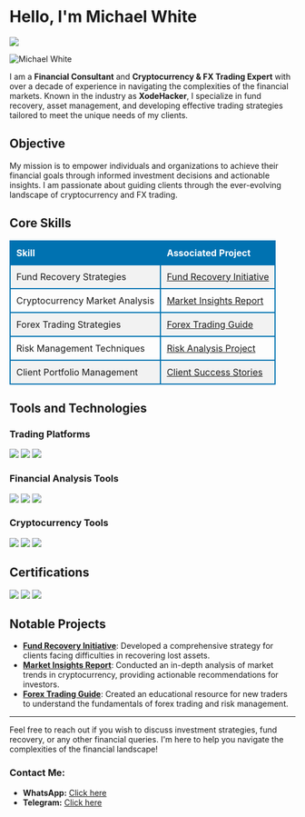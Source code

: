 # Hello, I'm Michael White
<a href="https://linkedin.com/in/michael-white-crypto"><img src="https://img.shields.io/badge/-LinkedIn-0072b1?&style=for-the-badge&logo=linkedin&logoColor=white" /></a>

![Michael White](https://path/to/your/image.jpg)

I am a **Financial Consultant** and **Cryptocurrency & FX Trading Expert** with over a decade of experience in navigating the complexities of the financial markets. Known in the industry as **XodeHacker**, I specialize in fund recovery, asset management, and developing effective trading strategies tailored to meet the unique needs of my clients.

## Objective
My mission is to empower individuals and organizations to achieve their financial goals through informed investment decisions and actionable insights. I am passionate about guiding clients through the ever-evolving landscape of cryptocurrency and FX trading.

## Core Skills
<style>
    table {
        width: 100%;
        border-collapse: collapse;
        margin-bottom: 20px;
    }
    th, td {
        border: 2px solid #0072b1;
        padding: 10px;
        text-align: left;
    }
    th {
        background-color: #0072b1;
        color: white;
    }
    tr:nth-child(even) {
        background-color: #f2f2f2;
    }
</style>

<table>
    <tr>
        <th>Skill</th>
        <th>Associated Project</th>
    </tr>
    <tr>
        <td>Fund Recovery Strategies</td>
        <td><a href="https://google.com">Fund Recovery Initiative</a></td>
    </tr>
    <tr>
        <td>Cryptocurrency Market Analysis</td>
        <td><a href="https://google.com">Market Insights Report</a></td>
    </tr>
    <tr>
        <td>Forex Trading Strategies</td>
        <td><a href="https://google.com">Forex Trading Guide</a></td>
    </tr>
    <tr>
        <td>Risk Management Techniques</td>
        <td><a href="https://google.com">Risk Analysis Project</a></td>
    </tr>
    <tr>
        <td>Client Portfolio Management</td>
        <td><a href="https://google.com">Client Success Stories</a></td>
    </tr>
</table>

## Tools and Technologies
### Trading Platforms
<div>
    <img src="https://img.shields.io/badge/-MetaTrader_4-00A1F1?&style=for-the-badge&logo=MetaTrader&logoColor=white" />
    <img src="https://img.shields.io/badge/-TradingView-2B5E9B?&style=for-the-badge&logo=TradingView&logoColor=white" />
    <img src="https://img.shields.io/badge/-Binance-000000?&style=for-the-badge&logo=Binance&logoColor=white" />
</div>

### Financial Analysis Tools
<div>
    <img src="https://img.shields.io/badge/-Microsoft_Excel-217346?&style=for-the-badge&logo=Microsoft-Excel&logoColor=white" />
    <img src="https://img.shields.io/badge/-Tableau-E97627?&style=for-the-badge&logo=Tableau&logoColor=white" />
    <img src="https://img.shields.io/badge/-Python-FFD43B?&style=for-the-badge&logo=Python&logoColor=white" />
</div>

### Cryptocurrency Tools
<div>
    <img src="https://img.shields.io/badge/-CoinMarketCap-FF9900?&style=for-the-badge&logo=CoinMarketCap&logoColor=white" />
    <img src="https://img.shields.io/badge/-CryptoCompare-3B3B3B?&style=for-the-badge&logo=CryptoCompare&logoColor=white" />
    <img src="https://img.shields.io/badge/-MetaMask-7D7B9D?&style=for-the-badge&logo=MetaMask&logoColor=white" />
</div>

## Certifications
<div>
    <img src="https://img.shields.io/badge/-Certified_Financial_Planner-FF0000?&style=for-the-badge&logo=CFP&logoColor=white" />
    <img src="https://img.shields.io/badge/-Chartered_Financial_Analyst-007ACC?&style=for-the-badge&logo=CFA&logoColor=white" />
    <img src="https://img.shields.io/badge/-Certified_Bitcoin_Professional-FF8000?&style=for-the-badge&logo=Blockchain&logoColor=white" />
</div>

## Notable Projects
- **[Fund Recovery Initiative](https://google.com)**: Developed a comprehensive strategy for clients facing difficulties in recovering lost assets.
- **[Market Insights Report](https://google.com)**: Conducted an in-depth analysis of market trends in cryptocurrency, providing actionable recommendations for investors.
- **[Forex Trading Guide](https://google.com)**: Created an educational resource for new traders to understand the fundamentals of forex trading and risk management.

---

Feel free to reach out if you wish to discuss investment strategies, fund recovery, or any other financial queries. I'm here to help you navigate the complexities of the financial landscape!

### Contact Me:
- **WhatsApp:** [Click here](https://wa.me/+447741020241)
- **Telegram:** [Click here](http://t.me/xodeCRYPTORECOVERY)
